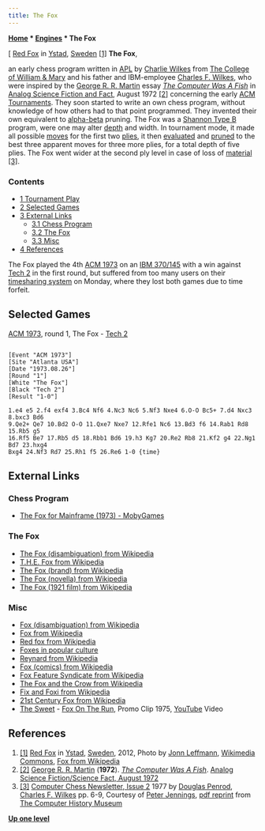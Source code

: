 ```yaml
---
title: The Fox
---
```

**[Home](Home "Home") \* [Engines](Engines "Engines") \* The Fox**



[ [Red Fox](https://en.wikipedia.org/wiki/Red_fox) in [Ystad](https://en.wikipedia.org/wiki/Ystad), [Sweden](https://en.wikipedia.org/wiki/Sweden) <a id="cite-note-1" href="#cite-ref-1">[1]</a>
**The Fox**,  

an early chess program written in [APL](index.php?title=APL&action=edit&redlink=1 "APL (page does not exist)") by [Charlie Wilkes](Charlie_Wilkes "Charlie Wilkes") from [The College of William & Mary](https://en.wikipedia.org/wiki/The_College_of_William_%26_Mary) and his father and IBM-employee [Charles F. Wilkes](Charles_F._Wilkes "Charles F. Wilkes"), who were inspired by the [George R. R. Martin](Category:George_R._R._Martin "Category:George R. R. Martin") essay *[The Computer Was A Fish](CCCP_(US)#TheComputerWasAFish "CCCP (US)")* in [Analog Science Fiction and Fact](https://en.wikipedia.org/wiki/Analog_Science_Fiction_and_Fact), August 1972 <a id="cite-note-2" href="#cite-ref-2">[2]</a> concerning the early [ACM Tournaments](ACM_1971 "ACM 1971"). They soon started to write an own chess program, without knowledge of how others had to that point programmed. They invented their own equivalent to [alpha-beta](Alpha-Beta "Alpha-Beta") pruning. The Fox was a [Shannon Type B](Claude_Shannon "Claude Shannon") program, were one may alter [depth](Depth "Depth") and width. In tournament mode, it made all possible [moves](Moves "Moves") for the first two [plies](Ply "Ply"), it then [evaluated](Evaluation "Evaluation") and [pruned](Pruning "Pruning") to the best three apparent moves for three more plies, for a total depth of five plies. The Fox went wider at the second ply level in case of loss of [material](Material "Material") <a id="cite-note-3" href="#cite-ref-3">[3]</a>. 



### Contents


* [1 Tournament Play](#tournament-play)
* [2 Selected Games](#selected-games)
* [3 External Links](#external-links)
	+ [3.1 Chess Program](#chess-program)
	+ [3.2 The Fox](#the-fox)
	+ [3.3 Misc](#misc)
* [4 References](#references)






The Fox played the 4th [ACM 1973](ACM_1973 "ACM 1973") on an [IBM 370/145](IBM_370 "IBM 370") with a win against [Tech 2](Tech#Tech2 "Tech") in the first round, but suffered from too many users on their [timesharing system](https://en.wikipedia.org/wiki/Time-sharing) on Monday, where they lost both games due to time forfeit.



## Selected Games


[ACM 1973](ACM_1973 "ACM 1973"), round 1, The Fox - [Tech 2](Tech#Tech2 "Tech")




```

[Event "ACM 1973"]
[Site "Atlanta USA"]
[Date "1973.08.26"]
[Round "1"]
[White "The Fox"]
[Black "Tech 2"]
[Result "1-0"]

1.e4 e5 2.f4 exf4 3.Bc4 Nf6 4.Nc3 Nc6 5.Nf3 Nxe4 6.O-O Bc5+ 7.d4 Nxc3 8.bxc3 Bd6 
9.Qe2+ Qe7 10.Bd2 O-O 11.Qxe7 Nxe7 12.Rfe1 Nc6 13.Bd3 f6 14.Rab1 Rd8 15.Rb5 g5 
16.Rf5 Be7 17.Rb5 d5 18.Rbb1 Bd6 19.h3 Kg7 20.Re2 Rb8 21.Kf2 g4 22.Ng1 Bd7 23.hxg4 
Bxg4 24.Nf3 Rd7 25.Rh1 f5 26.Re6 1-0 {time}

```

## External Links


### Chess Program


* [The Fox for Mainframe (1973) - MobyGames](https://www.mobygames.com/game/fox)


### The Fox


* [The Fox (disambiguation) from Wikipedia](https://en.wikipedia.org/wiki/The_Fox)
* [T.H.E. Fox from Wikipedia](https://en.wikipedia.org/wiki/T.H.E._Fox)
* [The Fox (brand) from Wikipedia](https://en.wikipedia.org/wiki/The_Fox_%28brand%29)
* [The Fox (novella) from Wikipedia](https://en.wikipedia.org/wiki/The_Fox_%28novella%29)
* [The Fox (1921 film) from Wikipedia](https://en.wikipedia.org/wiki/The_Fox_%281921_film%29)


### Misc


* [Fox (disambiguation) from Wikipedia](https://en.wikipedia.org/wiki/Fox_%28disambiguation%29)
* [Fox from Wikipedia](https://en.wikipedia.org/wiki/Fox)
* [Red fox from Wikipedia](https://en.wikipedia.org/wiki/Red_fox)
* [Foxes in popular culture](https://en.wikipedia.org/wiki/Foxes_in_popular_culture)
* [Reynard from Wikipedia](https://en.wikipedia.org/wiki/Reynard)
* [Fox (comics) from Wikipedia](https://en.wikipedia.org/wiki/Fox_%28comics%29)
* [Fox Feature Syndicate from Wikipedia](https://en.wikipedia.org/wiki/Fox_Feature_Syndicate)
* [The Fox and the Crow from Wikipedia](https://en.wikipedia.org/wiki/The_Fox_and_the_Crow)
* [Fix and Foxi from Wikipedia](https://en.wikipedia.org/wiki/Fix_and_Foxi)
* [21st Century Fox from Wikipedia](https://en.wikipedia.org/wiki/21st_Century_Fox)
* [The Sweet](Category:The_Sweet "Category:The Sweet") - [Fox On The Run](https://en.wikipedia.org/wiki/Fox_on_the_Run_(Sweet_song)), Promo Clip 1975, [YouTube](https://en.wikipedia.org/wiki/YouTube) Video


 
## References


1. <a id="cite-ref-1" href="#cite-note-1">[1]</a> [Red Fox](https://en.wikipedia.org/wiki/Red_fox) in [Ystad](https://en.wikipedia.org/wiki/Ystad), [Sweden](https://en.wikipedia.org/wiki/Sweden), 2012, Photo by [Jonn Leffmann](http://commons.wikimedia.org/wiki/User:Jonnmann), [Wikimedia Commons](https://en.wikipedia.org/wiki/Wikimedia_Commons), [Fox from Wikipedia](https://en.wikipedia.org/wiki/Fox)
2. <a id="cite-ref-2" href="#cite-note-2">[2]</a> [George R. R. Martin](Category:George_R._R._Martin "Category:George R. R. Martin") (**1972**). *[The Computer Was A Fish](CCCP_(US)#TheComputerWasAFish "CCCP (US)")*. [Analog Science Fiction/Science Fact, August 1972](http://www.isfdb.org/cgi-bin/pl.cgi?57064)
3. <a id="cite-ref-3" href="#cite-note-3">[3]</a> [Computer Chess Newsletter, Issue 2](http://www.computerhistory.org/chess/full_record.php?iid=doc-431614f6d6b8e) 1977 by [Douglas Penrod](Douglas_Penrod "Douglas Penrod"), [Charles F. Wilkes](Charles_F._Wilkes "Charles F. Wilkes") pp. 6-9, Courtesy of [Peter Jennings](Peter_Jennings "Peter Jennings"), [pdf reprint](http://archive.computerhistory.org/projects/chess/related_materials/text/4-0.Issue_2_Computer_Chess_Newsletter/Issue_2_Computer_Chess_Newsletter.1977.062303031.sm.pdf) from [The Computer History Museum](The_Computer_History_Museum "The Computer History Museum")

**[Up one level](Engines "Engines")**







 
